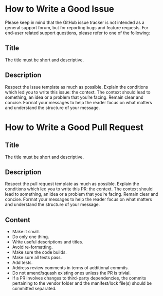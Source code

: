 # How to Write a Good Issue
Please keep in mind that the GitHub issue tracker is not intended as a general support forum, but for reporting bugs and feature requests. For end-user related support questions, please refer to one of the following:
## Title
The title must be short and descriptive. 

## Description
Respect the issue template as much as possible.
Explain the conditions which led you to write this issue: the context.
The context should lead to something, an idea or a problem that you’re facing.
Remain clear and concise.
Format your messages to help the reader focus on what matters and understand the structure of your message.


# How to Write a Good Pull Request
## Title
The title must be short and descriptive.


## Description
Respect the pull request template as much as possible.
Explain the conditions which led you to write this PR: the context.
The context should lead to something, an idea or a problem that you’re facing.
Remain clear and concise.
Format your messages to help the reader focus on what matters and understand the structure of your message.

## Content
* Make it small.
* Do only one thing.
* Write useful descriptions and titles.
* Avoid re-formatting.
* Make sure the code builds.
* Make sure all tests pass.
* Add tests.
* Address review comments in terms of additional commits.
* Do not amend/squash existing ones unless the PR is trivial.
* If a PR involves changes to third-party dependencies, the commits pertaining to the vendor folder and the manifest/lock file(s) should be committed separated.
